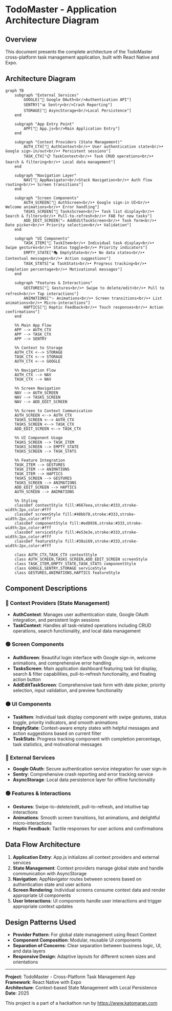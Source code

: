 # TodoMaster - Application Architecture Diagram

## Overview
This document presents the complete architecture of the TodoMaster cross-platform task management application, built with React Native and Expo.

## Architecture Diagram

```mermaid
graph TB
    subgraph "External Services"
        GOOGLE["🔑 Google OAuth<br/>Authentication API"]
        SENTRY["📊 Sentry<br/>Crash Reporting"]
        STORAGE["💾 AsyncStorage<br/>Local Persistence"]
    end
    
    subgraph "App Entry Point"
        APP["📱 App.js<br/>Main Application Entry"]
    end
    
    subgraph "Context Providers (State Management)"
        AUTH_CTX["🔐 AuthContext<br/>• User authentication state<br/>• Google sign-in/out<br/>• Persistent sessions"]
        TASK_CTX["📋 TaskContext<br/>• Task CRUD operations<br/>• Search & filtering<br/>• Local data management"]
    end
    
    subgraph "Navigation Layer"
        NAV["🧭 AppNavigator<br/>Stack Navigation<br/>• Auth flow routing<br/>• Screen transitions"]
    end
    
    subgraph "Screen Components"
        AUTH_SCREEN["🔑 AuthScreen<br/>• Google sign-in UI<br/>• Welcome animations<br/>• Error handling"]
        TASKS_SCREEN["📝 TasksScreen<br/>• Task list display<br/>• Search & filters<br/>• Pull-to-refresh<br/>• FAB for new tasks"]
        ADD_EDIT_SCREEN["✏️ AddEditTaskScreen<br/>• Task form<br/>• Date picker<br/>• Priority selection<br/>• Validation"]
    end
    
    subgraph "UI Components"
        TASK_ITEM["📄 TaskItem<br/>• Individual task display<br/>• Swipe gestures<br/>• Status toggle<br/>• Priority indicators"]
        EMPTY_STATE["🎭 EmptyState<br/>• No data states<br/>• Contextual messages<br/>• Action suggestions"]
        TASK_STATS["📊 TaskStats<br/>• Progress tracking<br/>• Completion percentage<br/>• Motivational messages"]
    end
    
    subgraph "Features & Interactions"
        GESTURES["👆 Gestures<br/>• Swipe to delete/edit<br/>• Pull to refresh<br/>• Tap interactions"]
        ANIMATIONS["✨ Animations<br/>• Screen transitions<br/>• List animations<br/>• Micro-interactions"]
        HAPTICS["📳 Haptic Feedback<br/>• Touch responses<br/>• Action confirmations"]
    end
    
    %% Main App Flow
    APP --> AUTH_CTX
    APP --> TASK_CTX
    APP --> SENTRY
    
    %% Context to Storage
    AUTH_CTX <--> STORAGE
    TASK_CTX <--> STORAGE
    AUTH_CTX <--> GOOGLE
    
    %% Navigation Flow
    AUTH_CTX --> NAV
    TASK_CTX --> NAV
    
    %% Screen Navigation
    NAV --> AUTH_SCREEN
    NAV --> TASKS_SCREEN
    NAV --> ADD_EDIT_SCREEN
    
    %% Screen to Context Communication
    AUTH_SCREEN <--> AUTH_CTX
    TASKS_SCREEN <--> AUTH_CTX
    TASKS_SCREEN <--> TASK_CTX
    ADD_EDIT_SCREEN <--> TASK_CTX
    
    %% UI Component Usage
    TASKS_SCREEN --> TASK_ITEM
    TASKS_SCREEN --> EMPTY_STATE
    TASKS_SCREEN --> TASK_STATS
    
    %% Feature Integration
    TASK_ITEM --> GESTURES
    TASK_ITEM --> ANIMATIONS
    TASK_ITEM --> HAPTICS
    TASKS_SCREEN --> GESTURES
    TASKS_SCREEN --> ANIMATIONS
    ADD_EDIT_SCREEN --> HAPTICS
    AUTH_SCREEN --> ANIMATIONS
    
    %% Styling
    classDef contextStyle fill:#667eea,stroke:#333,stroke-width:2px,color:#fff
    classDef screenStyle fill:#48bb78,stroke:#333,stroke-width:2px,color:#fff
    classDef componentStyle fill:#ed8936,stroke:#333,stroke-width:2px,color:#fff
    classDef serviceStyle fill:#e53e3e,stroke:#333,stroke-width:2px,color:#fff
    classDef featureStyle fill:#38a169,stroke:#333,stroke-width:2px,color:#fff
    
    class AUTH_CTX,TASK_CTX contextStyle
    class AUTH_SCREEN,TASKS_SCREEN,ADD_EDIT_SCREEN screenStyle
    class TASK_ITEM,EMPTY_STATE,TASK_STATS componentStyle
    class GOOGLE,SENTRY,STORAGE serviceStyle
    class GESTURES,ANIMATIONS,HAPTICS featureStyle
```

## Component Descriptions

### 🔵 Context Providers (State Management)
- **AuthContext**: Manages user authentication state, Google OAuth integration, and persistent login sessions
- **TaskContext**: Handles all task-related operations including CRUD operations, search functionality, and local data management

### 🟢 Screen Components
- **AuthScreen**: Beautiful login interface with Google sign-in, welcome animations, and comprehensive error handling
- **TasksScreen**: Main application dashboard featuring task list display, search & filter capabilities, pull-to-refresh functionality, and floating action button
- **AddEditTaskScreen**: Comprehensive task form with date picker, priority selection, input validation, and preview functionality

### 🟠 UI Components
- **TaskItem**: Individual task display component with swipe gestures, status toggle, priority indicators, and smooth animations
- **EmptyState**: Context-aware empty states with helpful messages and action suggestions based on current filter
- **TaskStats**: Progress tracking component with completion percentage, task statistics, and motivational messages

### 🔴 External Services
- **Google OAuth**: Secure authentication service integration for user sign-in
- **Sentry**: Comprehensive crash reporting and error tracking service
- **AsyncStorage**: Local data persistence layer for offline functionality

### 🟢 Features & Interactions
- **Gestures**: Swipe-to-delete/edit, pull-to-refresh, and intuitive tap interactions
- **Animations**: Smooth screen transitions, list animations, and delightful micro-interactions
- **Haptic Feedback**: Tactile responses for user actions and confirmations

## Data Flow Architecture

1. **Application Entry**: App.js initializes all context providers and external services
2. **State Management**: Context providers manage global state and handle communication with AsyncStorage
3. **Navigation**: AppNavigator routes between screens based on authentication state and user actions
4. **Screen Rendering**: Individual screens consume context data and render appropriate UI components
5. **User Interactions**: UI components handle user interactions and trigger appropriate context updates

## Design Patterns Used

- **Provider Pattern**: For global state management using React Context
- **Component Composition**: Modular, reusable UI components
- **Separation of Concerns**: Clear separation between business logic, UI, and data layers
- **Responsive Design**: Adaptive layouts for different screen sizes and orientations

---

**Project**: TodoMaster - Cross-Platform Task Management App  
**Framework**: React Native with Expo  
**Architecture**: Context-based State Management with Local Persistence  
**Date**: 2025

This project is a part of a hackathon run by https://www.katomaran.com 